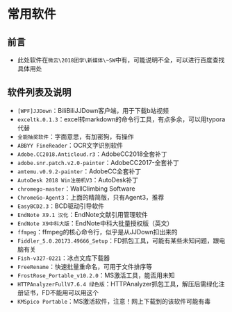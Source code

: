 # 常用软件
## 前言
* 此处软件在`微云\2018团学\新媒体\~SW`中有，可能说明不全，可以进行百度查找具体用处

## 软件列表及说明
* `[WPF]JJDown`：BiliBiliJJDown客户端，用于下载b站视频
* `exceltk.0.1.3`：excel转markdown的命令行工具，有点多余，可以用typora代替
* `全能抽奖软件`：字面意思，有加密狗，有操作
* `ABBYY FineReader`：OCR文字识别软件
* `Adobe.CC2018.Anticloud.r3`：AdobeCC2018全套补丁
* `adobe.snr.patch.v2.0-painter`：AdobeCC2017-全套补丁
* `amtemu.v0.9.2-painter`：AdobeCC全套补丁
* `AutoDesk 2018 Win注册机V3`：AutoDesk补丁
* `chromego-master`：WallClimbing Software
* `ChromeGo-Agent3`：上面的精简版，只有Agent3，推荐
* `EasyBCD2.3`：BCD驱动引导软件
* `EndNote X9.1 汉化`：EndNote文献引用管理软件
* `EndNote X9中科大版`：EndNote中科大批量授权版（英文）
* `ffmpeg`：ffmpeg的核心命令行，似乎是从JJDown扣出来的
* `Fiddler_5.0.20173.49666_Setup`：FD抓包工具，可能有某些未知问题，跟电脑有关
* `Fish-v327-0221`：冰点文库下载器
* `FreeRename`：快速批量重命名，可用于文件排序等
* `FrostRose_Portable_v10.2.0`：MS激活工具，能否用未知
* `HTTPAnalyzerFullV7.6.4 绿色版`：HTTPAnalyzer抓包工具，解压后需绿化注册证书，FD不能用可以用这个
* `KMSpico Portable`：MS激活软件，注意！网上下载到的该软件可能有毒
